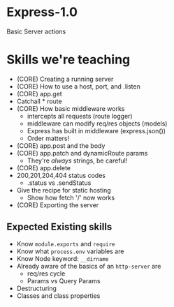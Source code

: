 # Express-1.0
Basic Server actions

# Skills we're teaching
- (CORE) Creating a running server
- (CORE) How to use a host, port, and .listen
- (CORE) app.get
- Catchall * route
- (CORE) How basic middleware works
  - intercepts all requests (route logger)
  - middleware can modify req/res objects (models)
  - Express has built in middleware (express.json())
  - Order matters!
- (CORE) app.post and the body
- (CORE) app.patch and dynamicRoute params
  - They're *always* strings, be careful!
- (CORE) app.delete
- 200,201,204,404 status codes
  - .status vs .sendStatus
- Give the recipe for static hosting
  - Show how fetch '/' now works
- (CORE) Exporting the server

## Expected Existing skills
- Know `module.exports` and `require`
- Know what `process.env` variables are
- Know Node keyword: `__dirname`
- Already aware of the basics of an `http-server` are
  - req/res cycle
  - Params vs Query Params
- Destructuring
- Classes and class properties